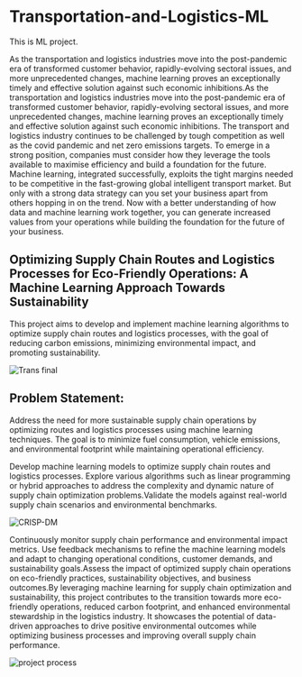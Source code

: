 # Transportation-and-Logistics-ML
This is ML project.

As the transportation and logistics industries move into the post-pandemic era of transformed customer behavior, rapidly-evolving sectoral issues, and more unprecedented changes, machine learning proves an exceptionally timely and effective solution against such economic inhibitions.As the transportation and logistics industries move into the post-pandemic era of transformed customer behavior, rapidly-evolving sectoral issues, and more unprecedented changes, machine learning proves an exceptionally timely and effective solution against such economic inhibitions.
The transport and logistics industry continues to be challenged by tough competition as well as the covid pandemic and net zero emissions targets. To emerge in a strong position, companies must consider how they leverage the tools available to maximise efficiency and build a foundation for the future. Machine learning, integrated successfully, exploits the tight margins needed to be competitive in the fast-growing global intelligent transport market. But only with a strong data strategy can you set your business apart from others hopping in on the trend. Now with a better understanding of how data and machine learning work together, you can generate increased values from your operations while building the foundation for the future of your business.

## Optimizing Supply Chain Routes and Logistics Processes for Eco-Friendly Operations: A Machine Learning Approach Towards Sustainability

This project aims to develop and implement machine learning algorithms to optimize supply chain routes and logistics processes, with the goal of reducing carbon emissions, minimizing environmental impact, and promoting sustainability.

![Trans final](https://github.com/SnehalWalake29/Transportation-and-Logistics-ML/assets/154491359/e51187d8-ad93-43cf-b46a-3c5bcdd7fc8c)

## Problem Statement:

Address the need for more sustainable supply chain operations by optimizing routes and logistics processes using machine learning techniques. The goal is to minimize fuel consumption, vehicle emissions, and environmental footprint while maintaining operational efficiency.

Develop machine learning models to optimize supply chain routes and logistics processes. Explore various algorithms such as linear programming or hybrid approaches to address the complexity and dynamic nature of supply chain optimization problems.Validate the models against real-world supply chain scenarios and environmental benchmarks.

![CRISP-DM](https://github.com/SnehalWalake29/Transportation-and-Logistics-ML/assets/154491359/3b3145b9-644c-4939-b056-5148355f87a8)

Continuously monitor supply chain performance and environmental impact metrics. Use feedback mechanisms to refine the machine learning models and adapt to changing operational conditions, customer demands, and sustainability goals.Assess the impact of optimized supply chain operations on eco-friendly practices, sustainability objectives, and business outcomes.By leveraging machine learning for supply chain optimization and sustainability, this project contributes to the transition towards more eco-friendly operations, reduced carbon footprint, and enhanced environmental stewardship in the logistics industry. It showcases the potential of data-driven approaches to drive positive environmental outcomes while optimizing business processes and improving overall supply chain performance.

![project process](https://github.com/SnehalWalake29/Transportation-and-Logistics-ML/assets/154491359/e428a65f-afab-4c01-ba62-43a844a05635)






